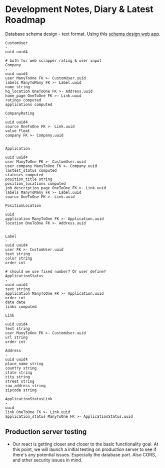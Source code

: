 # Development Notes, Diary & Latest Roadmap

Database schema design - text format. Using this [schema design web app](https://app.quickdatabasediagrams.com/#/d/oo35Ob).

```
CustomUser
-
uuid uuid4

# both for web scrapper rating & user input
Company
-
uuid uuid4
user ManyToOne FK >- CustomUser.uuid
labels ManyToMany FK >- Label.uuid
name string
hq_location OneToOne FK >- Address.uuid
home_page OneToOne FK >- Link.uuid
ratings computed
applications computed

CompanyRating
-
uuid uuid4
source OneToOne FK >- Link.uuid
value float
company FK >- Company.uuid


Application
-
uuid uuid4
user ManyToOne FK >- CustomUser.uuid
user_company ManyToOne FK >- Company.uuid
lastest_status computed
statuses computed
position_title string
position_locations computed
job_description_page OneToOne FK >- Link.uuid
labels ManyToMany FK >- Label.uuid
source OneToOne FK >- Link.uuid

PositionLocation
-
uuid
application ManyToOne FK >- Application.uuid
location OneToOne FK >- Address.uuid


Label
-
uuid uuid4
user FK >- CustomUser.uuid
text string
color string
order int

# should we use fixed number? Or user define?
ApplicationStatus
-
uuid uuid4
text string
application ManyToOne FK >- Application.uuid
order int
date date
links computed

Link
-
uuid uuid4
text string
user ManyToOne FK >- CustomUser.uuid
url string
order int

Address
-
uuid uuid4
place_name string
country string
state string
city string
street string
raw_address string
zipcode string

ApplicationStatusLink
-
uuid
link OneToOne FK >- Link.uuid
application_status ManyToOne FK >- ApplicationStatus.uuid
```

## Production server testing

- Our react is getting closer and closer to the basic functionality goal. At this point, we will launch a initial testing on production server to see if there's any potential issues. Especially the database part. Also CORS, and other security issues in mind.
